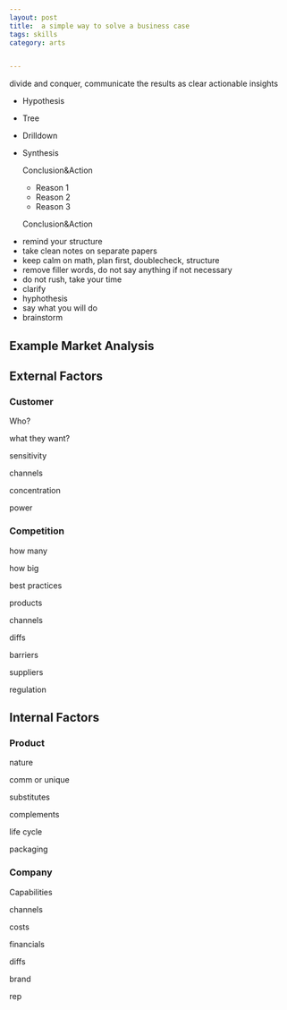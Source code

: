 ```yaml
---
layout: post
title:  a simple way to solve a business case
tags: skills
category: arts


---
```


divide and conquer, communicate the results as clear actionable insights 


- Hypothesis
- Tree
- Drilldown
- Synthesis

  Conclusion&Action

    - Reason 1
    - Reason 2
    - Reason 3

  Conclusion&Action
​ 
+ remind your structure
+ take clean notes on separate papers
+ keep calm on math, plan first, doublecheck, structure
+ remove filler words, do not say anything if not necessary
+ do not rush, take your time
+ clarify 
+ hyphothesis
+ say what you will do
+ brainstorm

## Example Market Analysis

## External Factors

### Customer
Who?

what they want?

sensitivity

channels

concentration

power

### Competition

how many

how big

best practices

products

channels

diffs

barriers

suppliers

regulation

## Internal Factors

### Product
nature

comm or unique

substitutes

complements

life cycle

packaging

### Company

Capabilities

channels

costs

financials 

diffs

brand

rep
